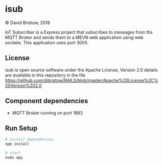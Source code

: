 # isub
&copy; David Bristow, 2018

IoT Subscriber is a Express project that subscribes to messages from ths MQTT Broker and sends them to a MEVN web application using web sockets. This application uses port 3005.

## License
isub is open source software under the Apache License, Version 2.0 details are available in this repository in the file https://github.com/djbristow/RAILS/blob/master/Apache%20License%2C%20Version%202.0

## Component dependencies
* MQTT Broker running on port 1883


## Run Setup

``` bash
# install dependencies
npm install

# start
node app
```
